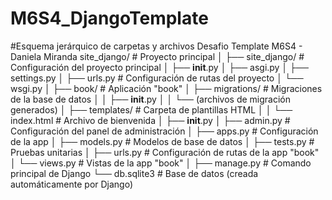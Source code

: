 # M6S4_DjangoTemplate
#Esquema jerárquico de carpetas y archivos Desafio Template M6S4 - Daniela Miranda
site_django/               # Proyecto principal
│
├── site_django/           # Configuración del proyecto principal
│   ├── __init__.py
│   ├── asgi.py
│   ├── settings.py
│   ├── urls.py            # Configuración de rutas del proyecto
│   └── wsgi.py
│
├── book/                  # Aplicación "book"
│   ├── migrations/        # Migraciones de la base de datos
│   │   ├── __init__.py
│   │   └── (archivos de migración generados)
│   ├── templates/         # Carpeta de plantillas HTML
│   │   └── index.html     # Archivo de bienvenida
│   ├── __init__.py
│   ├── admin.py           # Configuración del panel de administración
│   ├── apps.py            # Configuración de la app
│   ├── models.py          # Modelos de base de datos
│   ├── tests.py           # Pruebas unitarias
│   ├── urls.py            # Configuración de rutas de la app "book"
│   └── views.py           # Vistas de la app "book"
│
├── manage.py              # Comando principal de Django
└── db.sqlite3             # Base de datos (creada automáticamente por Django)

